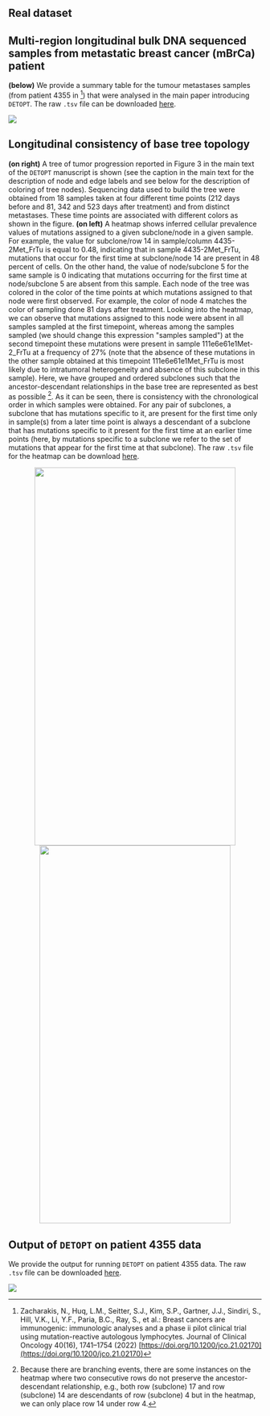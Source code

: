 ## Real dataset

## Multi-region longitudinal bulk DNA sequenced samples from metastatic breast cancer (mBrCa) patient
**(below)** We provide a summary table for the tumour metastases samples (from patient 4355 in [^3]) that were analysed in the main paper introducing `DETOPT`. The raw `.tsv` file can be downloaded [here](demo_outputs/sample_summary.tsv).

![](demo_outputs/sample_summary_table.png)

## Longitudinal consistency of base tree topology
<!---**(on left)** A heatmap shows the average descendant cell fraction (DCF)[^1] of copy number neutral SNVs in each subclone (row) in each sample (column). The average DCF of a mutational cluster, i.e., subclone, is the proportion of cells in a sample that harbor those mutations; this includes both the subclone in which the mutation was first acquired and all its descendants. Here, we have grouped and ordered subclones such that the ancestor-descendant relationships in the base tree are represented as best as possible [^2]. As it can be seen, the order of the subclones in our base tree is not only (i) consistent with the chronological order in which samples were obtained, but also (ii) consistent with the DCFs of subclones within a sample. To observe (i), for any pair of subclones (rows), a subclone that is present only in samples from a later time point is always a descendant of a subclone that is present at an earlier time point. To observe (ii), in a sample (column) for any pair of subclones (rows), the ancestral subclone always has a higher DCF than the descendant subclone. **(on right)** Base tree topology as shown in Figure 3 of the manuscript. Subclones (nodes) are colored based on the earliest sampling time point at which the subclone was first observed. Similar to the heatmap, in this complementary visualization, the longitudinal structure of the base tree is apparent. The raw `.tsv` file for the heatmap can be download [here](demo_outputs/4355_dcf_table.tsv).--->

**(on right)** A tree of tumor progression reported in Figure 3 in the main text of the `DETOPT` manuscript is shown (see the caption in the main text for the description of node and edge labels and see below for the description of coloring of tree nodes). Sequencing data used to build the tree were obtained from 18 samples taken at four different time points (212 days before and 81, 342 and 523 days after treatment) and from distinct metastases. These time points are associated with different colors as shown in the figure. **(on left)** A heatmap shows inferred cellular prevalence values of mutations assigned to a given subclone/node in a given sample. For example, the value for subclone/row 14 in sample/column 4435-2Met_FrTu is equal to 0.48, indicating that in sample 4435-2Met_FrTu, mutations that occur for the first time at subclone/node 14 are present in 48 percent of cells. On the other hand, the value of node/subclone 5 for the same sample is 0 indicating that mutations occurring for the first time at node/subclone 5 are absent from this sample. Each node of the tree was colored in the color of the time points at which mutations assigned to that node were first observed. For example, the color of node 4 matches the color of sampling done 81 days after treatment. Looking into the heatmap, we can observe that mutations assigned to this node were absent in all samples sampled at the first timepoint, whereas among the samples sampled (we should change this expression "samples sampled") at the second timepoint these mutations were present in sample 111e6e61e1Met-2_FrTu at a frequency of 27% (note that the absence of these mutations in the other sample obtained at this timepoint 111e6e61e1Met_FrTu is most likely due to intratumoral heterogeneity and absence of this subclone in this sample). Here, we have grouped and ordered subclones such that the ancestor-descendant relationships in the base tree are represented as best as possible [^2]. As it can be seen, there is consistency with the chronological order in which samples were obtained. For any pair of subclones, a subclone that has mutations specific to it, are present for the first time only in sample(s) from a later time point is always a descendant of a subclone that has mutations specific to it present for the first time at an earlier time points (here, by mutations specific to a subclone we refer to the set of mutations that appear for the first time at that subclone). The raw `.tsv` file for the heatmap can be download [here](demo_outputs/4355_dcf_table.tsv).

<p align="center">
  <img src="https://github.com/algo-cancer/DETOPT/blob/main/real_data/demo/demo_outputs/4355_dcf.png" width="400" height="750">
  <img src="https://github.com/algo-cancer/DETOPT/blob/main/real_data/demo/demo_outputs/base_tree_sampling_times.png" width="380" height="750">
</p>

## Output of `DETOPT` on patient 4355 data
We provide the output for running `DETOPT` on patient 4355 data. The raw `.tsv` file can be downloaded [here](demo_outputs/variant_placements.tsv).

![](demo_outputs/variant_placements.png)

<!-- References -->
[^1]: Satas, G., Zaccaria, S., El-Kebir, M., Raphael, B.J.: Decifering the elusive cancer cell fraction in tumor heterogeneity and evolution. Cell Systems 12(10), 1004–1018 (2021) [http://dx.doi.org/10.1016/j.cels.2021.07.006](http://dx.doi.org/10.1016/j.cels.2021.07.006)
[^2]: Because there are branching events, there are some instances on the heatmap where two consecutive rows do not preserve the ancestor-descendant relationship, e.g., both row (subclone) 17 and row (subclone) 14 are descendants of row (subclone) 4 but in the heatmap, we can only place row 14 under row 4.
[^3]: Zacharakis, N., Huq, L.M., Seitter, S.J., Kim, S.P., Gartner, J.J., Sindiri, S., Hill, V.K., Li, Y.F., Paria, B.C., Ray, S., et al.: Breast cancers are immunogenic: immunologic analyses and a phase ii pilot clinical trial using mutation-reactive autologous lymphocytes. Journal of Clinical Oncology 40(16), 1741–1754 (2022) [https://doi.org/10.1200/jco.21.02170](https://doi.org/10.1200/jco.21.02170)
